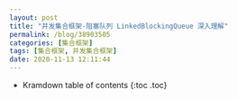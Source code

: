 ```yaml
---
layout: post
title: "并发集合框架-阻塞队列 LinkedBlockingQueue 深入理解"
permalink: /blog/38903505
categories: [集合框架]
tags: [集合框架, 并发集合框架]
date: 2020-11-13 12:11:44
---
```


* Kramdown table of contents
{:toc .toc}

